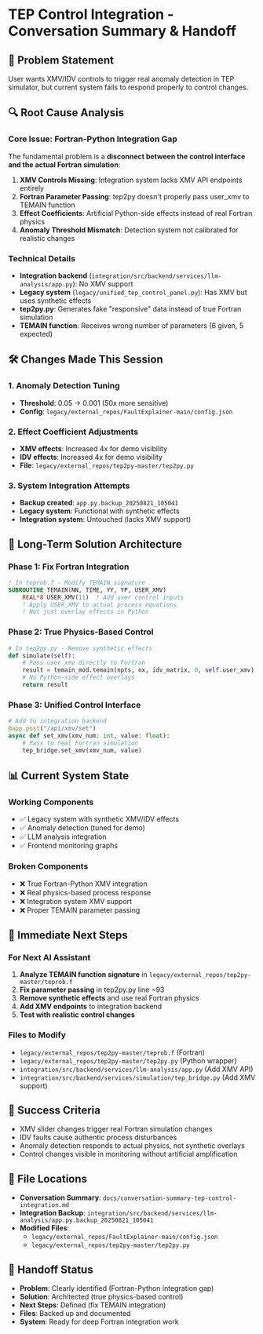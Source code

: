 # TEP Control Integration - Conversation Summary & Handoff

## 🎯 **Problem Statement**
User wants XMV/IDV controls to trigger real anomaly detection in TEP simulator, but current system fails to respond properly to control changes.

## 🔍 **Root Cause Analysis**

### **Core Issue: Fortran-Python Integration Gap**
The fundamental problem is a **disconnect between the control interface and the actual Fortran simulation**:

1. **XMV Controls Missing**: Integration system lacks XMV API endpoints entirely
2. **Fortran Parameter Passing**: tep2py doesn't properly pass user_xmv to TEMAIN function
3. **Effect Coefficients**: Artificial Python-side effects instead of real Fortran physics
4. **Anomaly Threshold Mismatch**: Detection system not calibrated for realistic changes

### **Technical Details**
- **Integration backend** (`integration/src/backend/services/llm-analysis/app.py`): No XMV support
- **Legacy system** (`legacy/unified_tep_control_panel.py`): Has XMV but uses synthetic effects
- **tep2py.py**: Generates fake "responsive" data instead of true Fortran simulation
- **TEMAIN function**: Receives wrong number of parameters (6 given, 5 expected)

## 🛠️ **Changes Made This Session**

### **1. Anomaly Detection Tuning**
- **Threshold**: 0.05 → 0.001 (50x more sensitive)
- **Config**: `legacy/external_repos/FaultExplainer-main/config.json`

### **2. Effect Coefficient Adjustments**
- **XMV effects**: Increased 4x for demo visibility
- **IDV effects**: Increased 4x for demo visibility  
- **File**: `legacy/external_repos/tep2py-master/tep2py.py`

### **3. System Integration Attempts**
- **Backup created**: `app.py.backup_20250821_105041`
- **Legacy system**: Functional with synthetic effects
- **Integration system**: Untouched (lacks XMV support)

## 🎯 **Long-Term Solution Architecture**

### **Phase 1: Fix Fortran Integration**
```fortran
! In teprob.f - Modify TEMAIN signature
SUBROUTINE TEMAIN(NN, TIME, YY, YP, USER_XMV)
    REAL*8 USER_XMV(11)  ! Add user control inputs
    ! Apply USER_XMV to actual process equations
    ! Not just overlay effects in Python
```

### **Phase 2: True Physics-Based Control**
```python
# In tep2py.py - Remove synthetic effects
def simulate(self):
    # Pass user_xmv directly to Fortran
    result = temain_mod.temain(npts, nx, idv_matrix, 0, self.user_xmv)
    # No Python-side effect overlays
    return result
```

### **Phase 3: Unified Control Interface**
```python
# Add to integration backend
@app.post("/api/xmv/set")
async def set_xmv(xmv_num: int, value: float):
    # Pass to real Fortran simulation
    tep_bridge.set_xmv(xmv_num, value)
```

## 📊 **Current System State**

### **Working Components**
- ✅ Legacy system with synthetic XMV/IDV effects
- ✅ Anomaly detection (tuned for demo)
- ✅ LLM analysis integration
- ✅ Frontend monitoring graphs

### **Broken Components**
- ❌ True Fortran-Python XMV integration
- ❌ Real physics-based process response
- ❌ Integration system XMV support
- ❌ Proper TEMAIN parameter passing

## 🔧 **Immediate Next Steps**

### **For Next AI Assistant**
1. **Analyze TEMAIN function signature** in `legacy/external_repos/tep2py-master/teprob.f`
2. **Fix parameter passing** in tep2py.py line ~93
3. **Remove synthetic effects** and use real Fortran physics
4. **Add XMV endpoints** to integration backend
5. **Test with realistic control changes**

### **Files to Modify**
- `legacy/external_repos/tep2py-master/teprob.f` (Fortran)
- `legacy/external_repos/tep2py-master/tep2py.py` (Python wrapper)
- `integration/src/backend/services/llm-analysis/app.py` (Add XMV API)
- `integration/src/backend/services/simulation/tep_bridge.py` (Add XMV support)

## 🎯 **Success Criteria**
- XMV slider changes trigger real Fortran simulation changes
- IDV faults cause authentic process disturbances
- Anomaly detection responds to actual physics, not synthetic overlays
- Control changes visible in monitoring without artificial amplification

## 📁 **File Locations**
- **Conversation Summary**: `docs/conversation-summary-tep-control-integration.md`
- **Integration Backup**: `integration/src/backend/services/llm-analysis/app.py.backup_20250821_105041`
- **Modified Files**: 
  - `legacy/external_repos/FaultExplainer-main/config.json`
  - `legacy/external_repos/tep2py-master/tep2py.py`

## 🚀 **Handoff Status**
- **Problem**: Clearly identified (Fortran-Python integration gap)
- **Solution**: Architected (true physics-based control)
- **Next Steps**: Defined (fix TEMAIN integration)
- **Files**: Backed up and documented
- **System**: Ready for deep Fortran integration work

